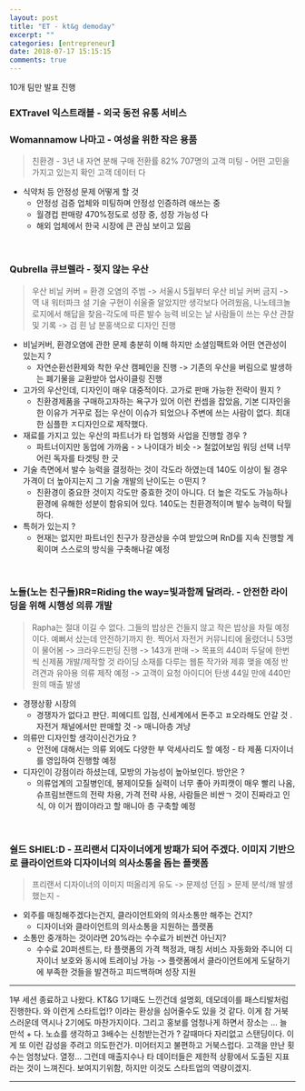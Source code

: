 ```yaml
---
layout: post
title: "ET - kt&g demoday"
excerpt: ""
categories: [entrepreneur]
date: 2018-07-17 15:15:15
comments: true
---
```


10개 팀만 발표 진행

### EXTravel 익스트래블 - 외국 동전 유통 서비스


### Womannamow 나마고 - 여성을 위한 작은 용품

> 친환경 - 3년 내 자연 분해
  구매 전환률 82%
  707명의 고객 미팅 - 어떤 고민을 가지고 있는지 확인 고객 데이터 다

- 식약처 등 안정성 문제 어떻게 할 것
  - 안정성 검증 업체와 미팅하며 안정성 인증하려 애쓰는 중
  - 월경컵 판매량 470%정도로 성장 중, 성장 가능성 다
  - 해외 업체에서 한국 시장에 큰 관심 보이고 있음

<br/>

### Qubrella 큐브렐라 - 젖지 않는 우산

> 우산 비닐 커버 = 환경 오염의 주범 -> 서울시 5월부터 우산 비닐 커버 금지 -> 역 내 워터파크 설
  기술 구현이 쉬울줄 알았지만 생각보다 어려웠음, 나노테크놀로지에서 해답을 찾음-각도에 따른 발수 능력
  비오는 날 사람들이 쓰는 우산 관찰 및 기록 -> 검 흰 남 분홍색으로 디자인 진행
- 비닐커버, 환경오염에 관한 문제 충분히 이해 하지만 소셜임팩트와 어떤 연관성이 있는지 ?
  - 자연순환선환제와 착한 우산 캠페인을 진행 -> 기존의 우산을 버림으로 발생하는 폐기물을 교환받아 업사이클링 진행
- 고가의 우산인데, 디자인이 매우 대중적이다. 고가로 판매 가능한 전략이 뭔지 ?
  - 친환경제품을 구매하고자하는 욕구가 있어 이런 컨셉을 잡았음, 기본 디자인을 한 이유가 거꾸로 접는 우산이 이슈가 되었으나 주변에 쓰는 사람이 없다. 최대한 심플한 ㅈ디자인으로 제작했다.
- 재료를 가지고 있는 우산의 파트너가 타 업쳉와 사업을 진행할 경우 ?
  - 파트너이지만 동업에 가까움 - > 나이대가 비슷 -> 철없어보임 워딩 선택 너무 어린 독자를 타겟팅 한 긋
- 기술 측면에서 발수 능력을 결정하는 것이 각도라 하였는데 140도 이상이 될 경우 가격이 더 높아지는지 그 기술 개발의 난이도는 ㅇ떤지 ?
  - 친환경이 중요한 것이지 각도만 중효한 것이 아니다. 더 높은 각도도 가능하나 환경에 유해한 성분이 함유되어 있다. 140도는 친환경적이며 발수 능력이 탁월하다.
- 특허가 있는지 ?
  - 현재는 없지만 파트너인 친구가 장관상을 수여 받았으며 RnD를 지속 진행할 계획이며 스스로의 방식을 구축해나갈 예정

<br/>

### 노들(노는 친구들)RR=Riding the way=빛과함께 달려라. - 안전한 라이딩을 위해 시행성 의류 개발

> Rapha는 절대 이길 수 없다. 그들의 밥상은 건들지 않고 작은 밥상을 차릴 예정이다. 예뻐서 샀는데 안전하기까지 한.
  찍어서 자전거 커뮤니티에 올렸더니 53명이 물어봄 -> 크라우드펀딩 진행 -> 143개 판매 -> 목표의 440퍼
  두달에 한번씩 신제품 개발/제작할 것
  라이딩 소재를 다루는 웹툰 작가와 제휴 맺을 예정
  반려견과 유아용 의류 제작 예정 -> 고객이 요청
  아이디어 탄생 44일 만에 440만원의 매출 발생

- 경쟁상황 시장의
  - 경쟁자가 없다고 판단. 피에디트 입점, 신세계에서 돈주고 ㅍ오라해도 안갈 것 . 자전거 채널에서만 판매할 것 -> 매니아층 겨냥
- 의류만 디자인할 생각이신건가요 ?
  - 안전에 대해서는 의류 외에도 다양한 부 악세사리도 할 예정 - 타 제품 디자이너를 영입하여 진행할 예정
- 디자인이 강점이라 하셨는데, 모방의 가능성이 높아보인다. 방안은 ?
  - 의류업계의 고질병인데, 봉제이모들 실력이 너무 좋아 카피캣이 매우 빨리 나옴, 슈프림브랜드의 전략 차용, 가격 전략 사용, 사람들은 비싼ㄱ 것이 진짜라고 인식, 야 이거 짭이야라고 할 매니아 층 구축할 예정

<br/>

### 쉴드 SHIEL:D - 프리랜서 디자이너에게 방패가 되어 주겠다. 이미지 기반으로 클라이언트와 디자이너의 의사소통을 돕는 플랫폼

> 프리랜서 디자이너의 이미지 떠올리게 유도 -> 문제성 던짐 > 문제 분석/왜 발생했는지 -
- 외주를 매칭해주겠다는건지, 클라이언트와의 의사소통만 해주는 건지?
  - 디자이너와 클라이언트의 의사소통을 지원하는 플랫폼
- 소통만 중개하는 것이라면 20%라는 수수료가 비싼건 아닌지?
    - 수수료 20퍼센트는, 타 플랫폼의 가격 책정과, 매칭 서비스 자동화와 주니어 디자이너 보호와 동시에 트레이닝 가능 -> 플랫폼에서 클라이언트에게 도달하기에 부족한 것들을 발견하고 피드백하며 성장 지원

---

1부 세션 종료하고 나왔다.
KT&G 1기때도 느낀건데 설명회, 데모데이를 패스티발처럼 진행한다.
와 이런게 스타트업!? 이라는 환상을 심어줄수도 있을 것 같다.
이게 참 거북스러운데 역시나 2기에도 마찬가지이다.
그리고 홍보를 엄청나게 하면서 장소는 ... 늘 만석 + 다.
노쇼를 생각하고 3배수는 신청받는건가 ?
갈때마다 자리없고 스탠딩이다.
이게 또 이런 감성을 주려고 의도한건가.
미어터지고 불편하고 거북스럽다.
고객을 만난 횟수는 엄청났다.
열정... 그런데 매출지수나 타 데이터들은 제한적 상황에서 도출된 지표라는 것이 느껴진다.
보여지기위함, 하지만 이것도 스타트업의 역량이겠지.

---
